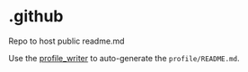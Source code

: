# .github
Repo to host public readme.md

Use the [profile_writer](https://github.com/UoE-ACC/profile_writer) to auto-generate the `profile/README.md`.